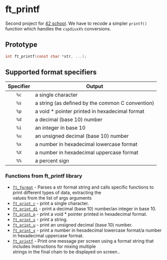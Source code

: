 # ft_printf

Second project for [42 school](https://42.fr/en/homepage/). We have to recode a simpler `printf()` function which handles the `cspdiuxX%` conversions.

## Prototype

```c
int ft_printf(const char *str, ...);
```

## Supported format specifiers

| Specifier | Output                                           |
| :-------: | ------------------------------------------------ |
|   `%c`    | a single character                               |
|   `%s`    | a string (as defined by the common C convention) |
|   `%p`    | a void \* pointer printed in hexadecimal format  |
|   `%d`    | a decimal (base 10) number                       |
|   `%i`    | an integer in base 10                            |
|   `%u`    | an unsigned decimal (base 10) number             |
|   `%x`    | a number in hexadecimal lowercase format         |
|   `%X`    | a number in hexadecimal uppercase format         |
|   `%%`    | a percent sign                                   |

### Functions from ft_printf library

- [`ft_format`](srcs/ft_format.c) - Parses a str format string and calls specific functions to print different types of data, extracting the  
   values from the list of args arguments
- [`ft_print_c`](srcs/ft_print_c.c) - print a single character.
- [`ft_print_di`](srcs/ft_print_di.c) - print a decimal (base 10) number/an integer in base 10.
- [`ft_print_p`](srcs/ft_print_p.c) - print a void \* pointer printed in hexadecimal format.
- [`ft_print_s`](srcs/ft_print_s.c) - print a string.
- [`ft_print_u`](srcs/ft_print_u.c) - print an unsigned decimal (base 10) number.
- [`ft_print_x`](srcs/ft_print_x.c) - print a number in hexadecimal lowercase format/a number in hexadecimal uppercase format.
- [`ft_printf`](srcs/ft_printf.c) - Print one message per screen using a format string that includes Instructions for mixing multiple  
   strings in the final chain to be displayed on screen..
